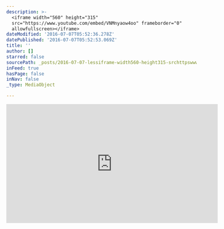 ```yaml
---
description: >-
  <iframe width="560" height="315"
  src="https://www.youtube.com/embed/VNMnyaow4oo" frameborder="0"
  allowfullscreen></iframe>
dateModified: '2016-07-07T05:52:36.278Z'
datePublished: '2016-07-07T05:52:53.069Z'
title: ''
author: []
starred: false
sourcePath: _posts/2016-07-07-lessiframe-width560-height315-srchttpswwwyoutubeco.md
inFeed: true
hasPage: false
inNav: false
_type: MediaObject

---
```

<iframe width="560" height="315" src="https://www.youtube.com/embed/VNMnyaow4oo" frameborder="0" allowfullscreen\></iframe\>

video documentation excerpt of Anahata (心輪) written and directed by Chimerik似不像, produced and organized by Subkarma (薩巴卡瑪), the official opening show of the 2015 Taichung Light Festival. 

this video is preliminary v1

credits:

共同製作: Chimerik 似不像 & Subkarma薩巴卡瑪

導演/編劇：Sammy Chien (Chimerik似不像)  
投影設計/新媒體科技：Shang-Han Chien, Sammy Chien (Chimerik似不像)  
舞台設計/執行：李奕慶  
舞蹈/服裝/表演者：李潔欣  
聲音/音樂: Sammy Chien, Michael Red, 謝明諺  
主辦/策劃： Subkarma薩巴卡瑪

Co-Created by Chimerik似不像 & Subkarma薩巴卡瑪

Direction/Script: Sammy Chien (Chimerik似不像)  
Projection Design/New Media: Shang-Han Chien & Sammy Chien (Chimerik似不像)  
Production Design/Coordinator: Kris Lee  
Movement/Performer: Chieh-Hsin Lee  
Sound/Music: Sammy Chien, Min-Yen Terry Hsieh, Michael Red

video edited by Sammy Chien (Chimerik似不像）

footage courtesy of:  
Subkarma  
LoLA Cinema Film  
Delta 台達  
Nancy Lee

----  
Anahata

An outdoor affair located in the heart of historical Taichung, Taiwan, Anahata is a site-specific performance which integrates projection, new media, movement and sound that utilizes the heritage Taichung Park Pavilion as its vessel. Positioned in the centre of Taiwan, Taichung City embodies multiple implications in relation to Anāhata---the heart chakra---ranging from the city's vibrant past during Japanese colonization to the establishment of the railway tracks connecting the island together. Taking this coalescent concept, Anahata explores the heart chakra's states of serenity; our ability to love whilst being loved; and the unbeaten spirit in order to magnify the city's vibrant past and hopeful revival. While life progresses in cyclical and multi-dimensional time, how are we to embrace the present in conjunction with the universe's ever-changing nature?

Text Written by Sammy Chien & Corina Pilay

心輪  
心輪是一個特定場域的表演，結合了影像，新媒體，舞蹈與聲響，內容與台中古蹟：湖心亭。相呼應，形成一種跨時代演出。此古蹟見證了日治時期曾有的興盛與繁榮，也是打通台灣傳輸的象徵。台中也因此被稱為台灣之心, 樞紐之都。心輪同時在靈修中代表了愛心與不敗的象徵。如果生命本是個圓，並以多次元的方式進行，且生生不息的流轉，我們如何用心去擁抱宇宙的無常與興衰？  
文字編輯：索敬庭
